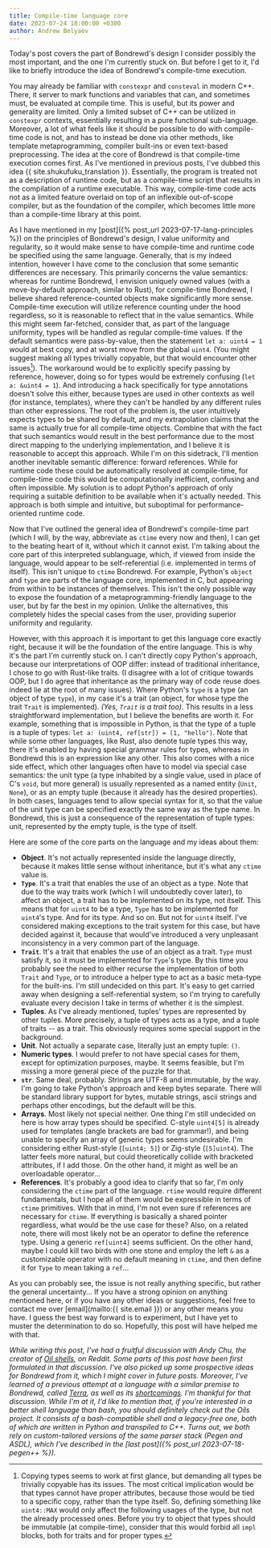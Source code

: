 ```yaml
---
title: Compile-time language core
date: 2023-07-24 18:00:00 +0300
author: Andrew Belyaev
---
```


Today's post covers the part of Bondrewd's design I consider possibly the most
important, and the one I'm currently stuck on. But before I get to it, I'd
like to briefly introduce the idea of Bondrewd's compile-time execution.

You may already be familiar with `constexpr` and `consteval` in modern C++.
There, it server to mark functions and variables that can, and sometimes must,
be evaluated at compile time. This is useful, but its power and generality are
limited. Only a limited subset of C++ can be utilized in `constexpr` contexts,
essentially resulting in a pure functional sub-language. Moreover, a lot of
what feels like it should be possible to do with compile-time code is not, and
has to instead be done via other methods, like template metaprogramming,
compiler built-ins or even text-based preprocessing. The idea at the core of
Bondrewd is that compile-time execution comes first. As I've mentioned in
previous posts, I've dubbed this idea {{ site.shukufuku_translation }}.
Essentially, the program is treated not as a description of runtime code, but
as a compile-time script that results in the compilation of a runtime
executable. This way, compile-time code acts not as a limited feature overlaid
on top of an inflexible out-of-scope compiler, but as the foundation of the
compiler, which becomes little more than a compile-time library at this point.

As I have mentioned in my [post]({% post_url 2023-07-17-lang-principles %}) on
the principles of Bondrewd's design, I value uniformity and regularity, so it
would make sense to have compile-time and runtime code be specified using the
same language. Generally, that is my indeed intention, however I have come to
the conclusion that some semantic differences are necessary. This primarily
concerns the value semantics: whereas for runtime Bondrewd, I envision uniquely
owned values (with a move-by-default approach, similar to Rust), for
compile-time Bondrewd, I believe shared reference-counted objects make
significantly more sense. Compile-time execution will utilize reference
counting under the hood regardless, so it is reasonable to reflect that in
the value semantics. While this might seem far-fetched, consider that,
as part of the language uniformity, types will be handled as regular
compile-time values. If the default semantics were pass-by-value, then the
statement `let a: uint4 = 1` would at best copy, and at worst move from the
global `uint4`. (You might suggest making all types trivially copyable, but
that would encounter other issues[^why-not-copy-types]). The workaround would
be to explicitly specify passing by reference, however, doing so for types
would be extremely confusing (`let a: &uint4 = 1`). And introducing a hack
specifically for type annotations doesn't solve this either, because types are
used in other contexts as well (for instance, templates), where they can't be
handled by any different rules than other expressions. The root of the problem
is, the user intuitively expects types to be shared by default, and my
extrapolation claims that the same is actually true for all compile-time
objects. Combine that with the fact that such semantics would result in the
best performance due to the most direct mapping to the underlying
implementation, and I believe it is reasonable to accept this approach.
While I'm on this sidetrack, I'll mention another inevitable semantic
difference: forward references. While for runtime code these could be
automatically resolved at compile-time, for compile-time code this would be
computationally inefficient, confusing and often impossible. My solution is
to adopt Python's approach of only requiring a suitable definition to be
available when it's actually needed. This approach is both simple and
intuitive, but suboptimal for performance-oriented runtime code.

[^why-not-copy-types]:
    Copying types seems to work at first glance, but demanding all types be
    trivially copyable has its issues. The most critical implication would be
    that types cannot have proper attributes, because those would be tied to a
    specific copy, rather than the type itself. So, defining something like
    `uint4::MAX` would only affect the following usages of the type, but not
    the already processed ones. Before you try to object that types should be
    immutable (at compile-time), consider that this would forbid all `impl`
    blocks, both for traits and for proper types.

Now that I've outlined the general idea of Bondrewd's compile-time part (which
I will, by the way, abbreviate as `ctime` every now and then), I can get to the
beating heart of it, without which it cannot exist. I'm talking about the core
part of this interpreted sublanguage, which, if viewed from inside the language,
would appear to be self-referential (i.e. implemented in terms of itself). This
isn't unique to `ctime` Bondrewd. For example, Python's `object` and `type` are
parts of the language core, implemented in C, but appearing from within to be
instances of themselves. This isn't the only possible way to expose the
foundation of a metaprogramming-friendly language to the user, but by far the
best in my opinion. Unlike the alternatives, this completely hides the special
cases from the user, providing superior uniformity and regularity.

However, with this approach it is important to get this language core exactly
right, because it will be the foundation of the entire language. This is why
it's the part I'm currently stuck on. I can't directly copy Python's approach,
because our interpretations of OOP differ: instead of traditional inheritance,
I chose to go with Rust-like traits. (I disagree with a lot of critique towards
OOP, but I do agree that inheritance as the primary way of code reuse does
indeed lie at the root of many issues). Where Python's `type` is a type (an
object of type `type`), in my case it's a trait (an object, for whose type the
trait `Trait` is implemented). _(Yes, `Trait` is a trait too)_. This results in
a less straightforward implementation, but I believe the benefits are worth it.
For example, something that is impossible in Python, is that the type of a
tuple is a tuple of types: `let a: (uint4, ref[str]) = (1, "hello")`. Note that
while some other languages, like Rust, also denote tuple types this way, there
it's enabled by having special grammar rules for types, whereas in Bondrewd
this is an expression like any other. This also comes with a nice side effect,
which other languages often have to model via special case semantics: the unit
type (a type inhabited by a single value, used in place of C's `void`, but more
general) is usually represented as a named entity (`Unit`, `None`), or as an
empty tuple (because it already has the desired properties). In both cases,
languages tend to allow special syntax for it, so that the value of the unit
type can be specified exactly the same way as the type name. In Bondrewd, this
is just a consequence of the representation of tuple types: unit, represented
by the empty tuple, is the type of itself.

Here are some of the core parts on the language and my ideas about them:
- **Object**. It's not actually represented inside the language directly,
  because it makes little sense without inheritance, but it's what any
  `ctime` value is.
- **`Type`**. It's a trait that enables the use of an object as a type. Note that
  due to the way traits work (which I will undoubtedly cover later), to affect
  an object, a trait has to be implemented on its type, not itself. This means
  that for `uint4` to be a type, `Type` has to be implemented for `uint4`'s
  type. And for its type. And so on. But not for `uint4` itself. I've
  considered making exceptions to the trait system for this case, but have
  decided against it, because that would've introduced a very unpleasant
  inconsistency in a very common part of the language.
- **`Trait`**. It's a trait that enables the use of an object as a trait.
  `Type` must satisfy it, so it must be implemented for `Type`'s type. By this
  time you probably see the need to either recurse the implementation of both
  `Trait` and `Type`, or to introduce a helper type to act as a basic meta-type
  for the built-ins. I'm still undecided on this part. It's easy to get
  carried away when designing a self-referential system, so I'm trying to
  carefully evaluate every decision I take in terms of whether it is the
  simplest.
- **Tuples**. As I've already mentioned, tuples' types are represented by other
  tuples. More precisely, a tuple of types acts as a type, and a tuple of
  traits -- as a trait. This obviously requires some special support in the
  background.
- **Unit**. Not actually a separate case, literally just an empty tuple: `()`.
- **Numeric types**. I would prefer to not have special cases for them, except
  for optimization purposes, maybe. It seems feasible, but I'm missing a more
  general piece of the puzzle for that.
- **`str`**. Same deal, probably. Strings are UTF-8 and immutable, by the way.
  I'm going to take Python's approach and keep bytes separate. There will be
  standard library support for bytes, mutable strings, ascii strings and perhaps
  other encodings, but the default will be this.
- **Arrays**. Most likely not special neither. One thing I'm still undecided on
  here is how array types should be specified. C-style `uint4[5]` is already
  used for templates (angle brackets are bad for grammar!), and being unable to
  specify an array of generic types seems undesirable. I'm considering either
  Rust-style (`[uint4; 5]`) or Zig-style (`[5]uint4`). The latter feels more
  natural, but could theoretically collide with bracketed attributes, if I add
  those. On the other hand, it might as well be an overloadable operator...
- **References**. It's probably a good idea to clarify that so far, I'm only
  considering the `ctime` part of the language. `rtime` would require different
  fundamentals, but I hope all of them would be expressible in terms of `ctime`
  primitives. With that in mind, I'm not even sure if references are necessary
  for `ctime`. If everything is basically a shared pointer regardless, what
  would be the use case for these? Also, on a related note, there will most
  likely not be an operator to define the reference type. Using a generic
  `ref[uint4]` seems sufficient. On the other hand, maybe I could kill two
  birds with one stone and employ the left `&` as a customizable operator with
  no default meaning in `ctime`, and then define it for `Type` to mean taking
  a `ref`...

As you can probably see, the issue is not really anything specific, but rather
the general uncertainty... If you have a strong opinion on anything mentioned
here, or if you have any other ideas or suggestions, feel free to contact me
over [email](mailto:{{ site.email }}) or any other means you have. I guess
the best way forward is to experiment, but I have yet to muster the
determination to do so. Hopefully, this post will have helped me with that.

_While writing this post, I've had a fruitful discussion with Andy Chu, the
creator of [Oil shells](https://www.oilshell.org/), on Reddit. Some parts of
this post have been first formulated in that discussion. I've also picked up
some prospective ideas for Bondrewd from it, which I might cover in future
posts. Moreover, I've learned of a previous attempt at a language with a
similar premise to Bondrewd, called [Terra](https://terralang.org/), as well as
its [shortcomings](https://erikmcclure.com/blog/a-rant-on-terra/). I'm thankful
for that discussion. While I'm at it, I'd like to mention that, if you're
interested in a better shell language than bash, you should definitely check
out the Oils project. It consists of a bash-compatible shell and a legacy-free
one, both of which are written in Python and transpiled to C++. Turns out, we
both rely on custom-tailored versions of the same parser stack (Pegen and ASDL),
which I've described in the [last post]({% post_url 2023-07-18-pegen++ %})._
